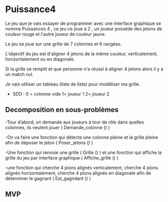 # Puissance4
Le jeu que je vais essayer de programmer avec une interface graphique se nomme Puissances 4 , ce jeu ce joue à 2 , un joueur possède des jetons de couleur rouge et l'autre joueur de couleur jaune.

Le jeu se joue sur une grille de 7 colonnes et 6 rangées.


L'objectif du jeu est d'aligner 4 jetons de la même couleur, verticalement, horizontalement ou en diagonale.


Si la grille se remplit et que personne n'a réussi à aligner 4 jetons alors il y a un match nul.


Je vais utiliser un tableau (liste de liste) pour modéliser ma grille.



- SDD : 0 = colonne vide  1= joueur 1 2= joueur 2
## Decomposition en sous-problèmes
-Tour d’abord, on demande aux joueurs à tour de rôle dans quelles colonnes, ils veulent jouer ( Demande_colonne () )

-On va faire une fonction qui détecte une colonne pleine et la grille pleine afin de déposer le jeton ( Poser_jetons () )

-Une fonction qui renvoie une grille ( Grille () ) et une fonction qui affiche la grille du jeu par interface graphique ( Affiche_grille () )

-une fonction qui cherche 4 pions alignés verticalement, cherche 4 pions alignés horizontalement, cherche 4 pions alignés en diagonale afin de déterminer le gagnant ( Est_gagndant () )

## MVP


